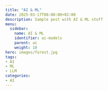```yaml
---
title: "AI & ML"
date: 2025-03-17T08:00:00+02:00
description: Sample post with AI & ML stuff
menu:
  sidebar:
    name: AI & ML
    identifier: ai-models
    parent: ai
    weight: 10
hero: images/forest.jpg
tags:
- AI
- ML
- LLM
categories:
- AI
---
```


<!-- This sample post tests the followings -->









